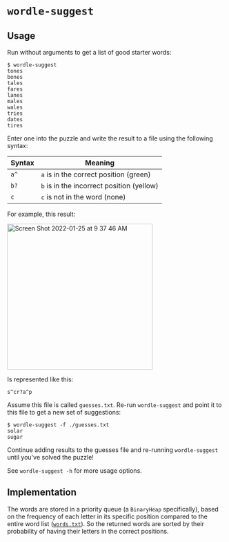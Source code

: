 # `wordle-suggest`

## Usage

Run without arguments to get a list of good starter words:

```shell
$ wordle-suggest
tones
bones
tales
fares
lanes
males
wales
tries
dates
tires
```

Enter one into the puzzle and write the result to a file using the following
syntax:

| Syntax | Meaning                                   |
| ------ | ----------------------------------------- |
| `a^`   | `a` is in the correct position (green)    |
| `b?`   | `b` is in the incorrect position (yellow) |
| `c`    | `c` is not in the word (none)             |

For example, this result:

<img width="337" alt="Screen Shot 2022-01-25 at 9 37 46 AM" src="https://user-images.githubusercontent.com/566993/151033991-a088eb62-5515-4ca4-bcb1-b83bd3f48f10.png">

Is represented like this:

```
s^cr?a^p
```

Assume this file is called `guesses.txt`. Re-run `wordle-suggest` and point it
to this file to get a new set of suggestions:

```shell
$ wordle-suggest -f ./guesses.txt
solar
sugar
```

Continue adding results to the guesses file and re-running `wordle-suggest`
until you've solved the puzzle!

See `wordle-suggest -h` for more usage options.

## Implementation

The words are stored in a priority queue (a `BinaryHeap` specifically), based
on the frequency of each letter in its specific position compared to the entire
word list ([`words.txt`](/words.txt)). So the returned words are sorted by
their probability of having their letters in the correct positions.
